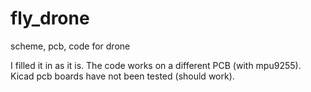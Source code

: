 # fly_drone
scheme, pcb, code for drone

I filled it in as it is. The code works on a different PCB (with mpu9255). Kicad pcb boards have not been tested (should work).
